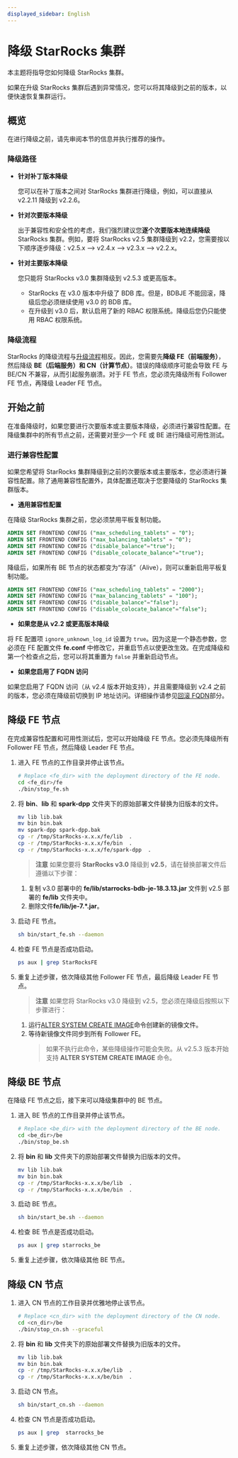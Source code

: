 ```yaml
---
displayed_sidebar: English
---
```


# 降级 StarRocks 集群

本主题将指导您如何降级 StarRocks 集群。

如果在升级 StarRocks 集群后遇到异常情况，您可以将其降级到之前的版本，以便快速恢复集群运行。

## 概览

在进行降级之前，请先审阅本节的信息并执行推荐的操作。

### 降级路径

- **针对补丁版本降级**

  您可以在补丁版本之间对 StarRocks 集群进行降级，例如，可以直接从 v2.2.11 降级到 v2.2.6。

- **针对次要版本降级**

  出于兼容性和安全性的考虑，我们强烈建议您**逐个次要版本地连续降级** StarRocks 集群。例如，要将 StarRocks v2.5 集群降级到 v2.2，您需要按以下顺序逐步降级：v2.5.x --> v2.4.x --> v2.3.x --> v2.2.x。

- **针对主要版本降级**

  您只能将 StarRocks v3.0 集群降级到 v2.5.3 或更高版本。

  - StarRocks 在 v3.0 版本中升级了 BDB 库。但是，BDBJE 不能回滚，降级后您必须继续使用 v3.0 的 BDB 库。
  - 在升级到 v3.0 后，默认启用了新的 RBAC 权限系统。降级后您仍只能使用 RBAC 权限系统。

### 降级流程

StarRocks 的降级流程与[升级流程](../deployment/upgrade.md#upgrade-procedure)相反。因此，您需要先**降级 FE（前端服务）**，然后降级 **BE（后端服务）和 CN（计算节点）**。错误的降级顺序可能会导致 FE 与 BE/CN 不兼容，从而引起服务崩溃。对于 FE 节点，您必须先降级所有 Follower FE 节点，再降级 Leader FE 节点。

## 开始之前

在准备降级时，如果您要进行次要版本或主要版本降级，必须进行兼容性配置。在降级集群中的所有节点之前，还需要对至少一个 FE 或 BE 进行降级可用性测试。

### 进行兼容性配置

如果您希望将 StarRocks 集群降级到之前的次要版本或主要版本，您必须进行兼容性配置。除了通用兼容性配置外，具体配置还取决于您要降级的 StarRocks 集群版本。

- **通用兼容性配置**

在降级 StarRocks 集群之前，您必须禁用平板复制功能。

```SQL
ADMIN SET FRONTEND CONFIG ("max_scheduling_tablets" = "0");
ADMIN SET FRONTEND CONFIG ("max_balancing_tablets" = "0");
ADMIN SET FRONTEND CONFIG ("disable_balance"="true");
ADMIN SET FRONTEND CONFIG ("disable_colocate_balance"="true");
```

降级后，如果所有 BE 节点的状态都变为“存活”（Alive），则可以重新启用平板复制功能。

```SQL
ADMIN SET FRONTEND CONFIG ("max_scheduling_tablets" = "2000");
ADMIN SET FRONTEND CONFIG ("max_balancing_tablets" = "100");
ADMIN SET FRONTEND CONFIG ("disable_balance"="false");
ADMIN SET FRONTEND CONFIG ("disable_colocate_balance"="false");
```

- **如果您是从 v2.2 或更高版本降级**

将 FE 配置项 `ignore_unknown_log_id` 设置为 `true`。因为这是一个静态参数，您必须在 FE 配置文件 **fe.conf** 中修改它，并重启节点以使更改生效。在完成降级和第一个检查点之后，您可以将其重置为 `false` 并重新启动节点。

- **如果您启用了 FQDN 访问**

如果您启用了 FQDN 访问（从 v2.4 版本开始支持），并且需要降级到 v2.4 之前的版本，您必须在降级前切换到 IP 地址访问。详细操作请参见[回滚 FQDN](../administration/enable_fqdn.md#rollback)部分。

## 降级 FE 节点

在完成兼容性配置和可用性测试后，您可以开始降级 FE 节点。您必须先降级所有 Follower FE 节点，然后降级 Leader FE 节点。

1. 进入 FE 节点的工作目录并停止该节点。

   ```Bash
   # Replace <fe_dir> with the deployment directory of the FE node.
   cd <fe_dir>/fe
   ./bin/stop_fe.sh
   ```

2. 将 **bin**、**lib** 和 **spark-dpp** 文件夹下的原始部署文件替换为旧版本的文件。

   ```Bash
   mv lib lib.bak 
   mv bin bin.bak
   mv spark-dpp spark-dpp.bak
   cp -r /tmp/StarRocks-x.x.x/fe/lib  .   
   cp -r /tmp/StarRocks-x.x.x/fe/bin  .
   cp -r /tmp/StarRocks-x.x.x/fe/spark-dpp  .
   ```

      > **注意**
      > 如果您要将 **StarRocks v3.0** 降级到 **v2.5**，请在替换部署文件后遵循以下步骤：
   1. 复制 v3.0 部署中的 **fe/lib/starrocks-bdb-je-18.3.13.jar** 文件到 v2.5 部署的 **fe/lib** 文件夹中。
   2. 删除文件**fe/lib/je-7.\*.jar**。

3. 启动 FE 节点。

   ```Bash
   sh bin/start_fe.sh --daemon
   ```

4. 检查 FE 节点是否成功启动。

   ```Bash
   ps aux | grep StarRocksFE
   ```

5. 重复上述步骤，依次降级其他 Follower FE 节点，最后降级 Leader FE 节点。

      > **注意**
      > 如果您将 StarRocks v3.0 降级到 v2.5，您必须在降级后按照以下步骤进行：
   1. 运行[ALTER SYSTEM CREATE IMAGE](../sql-reference/sql-statements/Administration/ALTER_SYSTEM.md)命令创建新的镜像文件。
   2. 等待新镜像文件同步到所有 Follower FE。
      > 如果不执行此命令，某些降级操作可能会失败。从 v2.5.3 版本开始支持 **ALTER SYSTEM CREATE IMAGE** 命令。

## 降级 BE 节点

在降级 FE 节点之后，接下来可以降级集群中的 BE 节点。

1. 进入 BE 节点的工作目录并停止该节点。

   ```Bash
   # Replace <be_dir> with the deployment directory of the BE node.
   cd <be_dir>/be
   ./bin/stop_be.sh
   ```

2. 将 **bin** 和 **lib** 文件夹下的原始部署文件替换为旧版本的文件。

   ```Bash
   mv lib lib.bak 
   mv bin bin.bak
   cp -r /tmp/StarRocks-x.x.x/be/lib  .
   cp -r /tmp/StarRocks-x.x.x/be/bin  .
   ```

3. 启动 BE 节点。

   ```Bash
   sh bin/start_be.sh --daemon
   ```

4. 检查 BE 节点是否成功启动。

   ```Bash
   ps aux | grep starrocks_be
   ```

5. 重复上述步骤，依次降级其他 BE 节点。

## 降级 CN 节点

1. 进入 CN 节点的工作目录并优雅地停止该节点。

   ```Bash
   # Replace <cn_dir> with the deployment directory of the CN node.
   cd <cn_dir>/be
   ./bin/stop_cn.sh --graceful
   ```

2. 将 **bin** 和 **lib** 文件夹下的原始部署文件替换为旧版本的文件。

   ```Bash
   mv lib lib.bak 
   mv bin bin.bak
   cp -r /tmp/StarRocks-x.x.x/be/lib  .
   cp -r /tmp/StarRocks-x.x.x/be/bin  .
   ```

3. 启动 CN 节点。

   ```Bash
   sh bin/start_cn.sh --daemon
   ```

4. 检查 CN 节点是否成功启动。

   ```Bash
   ps aux | grep  starrocks_be
   ```

5. 重复上述步骤，依次降级其他 CN 节点。
